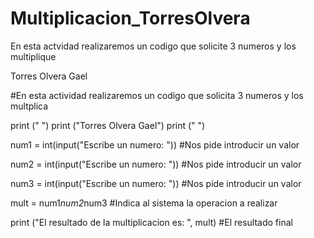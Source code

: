 # Multiplicacion_TorresOlvera

En esta actvidad realizaremos un codigo que solicite 3 numeros y los multiplique

Torres Olvera Gael

#En esta actividad realizaremos un codigo que solicita 3 numeros y los multplica

print (" ")
print ("Torres Olvera Gael")
print (" ")

num1 = int(input("Escribe un numero: ")) #Nos pide introducir un valor

num2 = int(input("Escribe un numero: ")) #Nos pide introducir un valor

num3 = int(input("Escribe un numero: ")) #Nos pide introducir un valor

mult = num1*num2*num3 #Indica al sistema la operacion a realizar

print ("El resultado de la multiplicacion es: ", mult) #El resultado final

